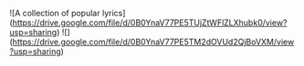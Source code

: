 ![A collection of popular lyrics] (https://drive.google.com/file/d/0B0YnaV77PE5TUjZtWFlZLXhubk0/view?usp=sharing)
![] (https://drive.google.com/file/d/0B0YnaV77PE5TM2dOVUd2QjBoVXM/view?usp=sharing)